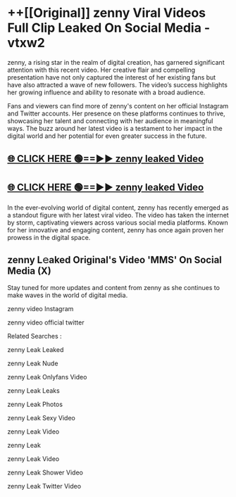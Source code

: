# ++[[Original]] zenny Viral Videos Full Clip Leaked On Social Media - vtxw2<br>

zenny, a rising star in the realm of digital creation, has garnered significant attention with this recent video. Her creative flair and compelling presentation have not only captured the interest of her existing fans but have also attracted a wave of new followers. The video’s success highlights her growing influence and ability to resonate with a broad audience.

Fans and viewers can find more of zenny's content on her official Instagram and Twitter accounts. Her presence on these platforms continues to thrive, showcasing her talent and connecting with her audience in meaningful ways. The buzz around her latest video is a testament to her impact in the digital world and her potential for even greater success in the future.


## [🌐 CLICK HERE 🟢==►► zenny leaked Video ](https://onlyclips.site?title=zenny&ref=git)

## [🌐 CLICK HERE 🟢==►► zenny leaked Video ](https://onlyclips.site?title=zenny&ref=git)


In the ever-evolving world of digital content, zenny has recently emerged as a standout figure with her latest viral video. The video has taken the internet by storm, captivating viewers across various social media platforms. Known for her innovative and engaging content, zenny has once again proven her prowess in the digital space.



## zenny L𝚎aked Original's Video 'MMS' On Social Media (X)


Stay tuned for more updates and content from zenny as she continues to make waves in the world of digital media.

zenny video Instagram

zenny video official twitter


Related Searches :

zenny Leak Leaked

zenny Leak Nude

zenny Leak Onlyfans Video

zenny Leak Leaks

zenny Leak Photos

zenny Leak Sexy Video

zenny Leak Video

zenny Leak

zenny Leak Video

zenny Leak Shower Video

zenny Leak Twitter Video

